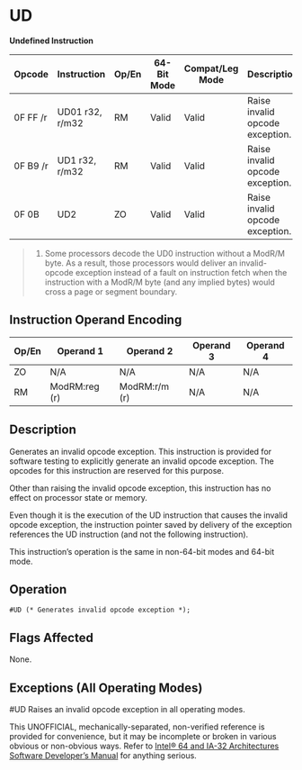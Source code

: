 # UD

**Undefined Instruction**

| Opcode   | Instruction     | Op/En | 64-Bit Mode | Compat/Leg Mode | Description                     |
| -------- | --------------- | ----- | ----------- | --------------- | ------------------------------- |
| 0F FF /r | UD01 r32, r/m32 | RM    | Valid       | Valid           | Raise invalid opcode exception. |
| 0F B9 /r | UD1 r32, r/m32  | RM    | Valid       | Valid           | Raise invalid opcode exception. |
| 0F 0B    | UD2             | ZO    | Valid       | Valid           | Raise invalid opcode exception. |

> 1. Some processors decode the UD0 instruction without a ModR/M byte. As a result, those processors would deliver an invalid-opcode exception instead of a fault on instruction fetch when the instruction with a ModR/M byte (and any implied bytes) would cross a page or segment boundary.

## Instruction Operand Encoding

| Op/En | Operand 1     | Operand 2     | Operand 3 | Operand 4 |
| ----- | ------------- | ------------- | --------- | --------- |
| ZO    | N/A           | N/A           | N/A       | N/A       |
| RM    | ModRM:reg (r) | ModRM:r/m (r) | N/A       | N/A       |

## Description

Generates an invalid opcode exception. This instruction is provided for software testing to explicitly generate an invalid opcode exception. The opcodes for this instruction are reserved for this purpose.

Other than raising the invalid opcode exception, this instruction has no effect on processor state or memory.

Even though it is the execution of the UD instruction that causes the invalid opcode exception, the instruction pointer saved by delivery of the exception references the UD instruction (and not the following instruction).

This instruction’s operation is the same in non-64-bit modes and 64-bit mode.

## Operation

```
#​​​UD (* Generates invalid opcode exception *);

```

## Flags Affected

None.

## Exceptions (All Operating Modes)

#​​​UD Raises an invalid opcode exception in all operating modes.

This UNOFFICIAL, mechanically-separated, non-verified reference is provided for convenience, but it may be
incomplete or broken in various obvious or non-obvious
ways. Refer to [Intel® 64 and IA-32 Architectures Software Developer’s Manual](https://software.intel.com/en-us/download/intel-64-and-ia-32-architectures-sdm-combined-volumes-1-2a-2b-2c-2d-3a-3b-3c-3d-and-4) for anything serious.
